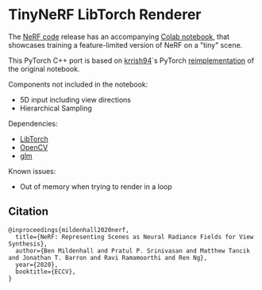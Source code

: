 # TinyNeRF LibTorch Renderer

The [NeRF code](https://github.com/bmild/nerf) release has an accompanying [Colab notebook](https://colab.research.google.com/github/bmild/nerf/blob/master/tiny_nerf.ipynb), that showcases training a feature-limited version of NeRF on a "tiny" scene.

This PyTorch C++ port is based on [krrish94](https://github.com/krrish94)´s PyTorch [reimplementation](https://colab.research.google.com/drive/1rO8xo0TemN67d4mTpakrKrLp03b9bgCX) of the original notebook.

Components not included in the notebook:
- 5D input including view directions
- Hierarchical Sampling

Dependencies:
- [LibTorch](https://pytorch.org/cppdocs/installing.html)
- [OpenCV](https://opencv.org/)
- [glm](https://github.com/g-truc/glm)

Known issues:
- Out of memory when trying to render in a loop
 

## Citation

```
@inproceedings{mildenhall2020nerf,
  title={NeRF: Representing Scenes as Neural Radiance Fields for View Synthesis},
  author={Ben Mildenhall and Pratul P. Srinivasan and Matthew Tancik and Jonathan T. Barron and Ravi Ramamoorthi and Ren Ng},
  year={2020},
  booktitle={ECCV},
}
```